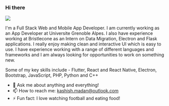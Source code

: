 ### Hi there
![](https://komarev.com/ghpvc/?username=kashishmadan&color=brightgreen&style=plastic&label=TOTAL+PROFILE+VIEWS)

I'm a Full Stack Web and Mobile App Developer. I am currently working as an App Developer at Universite Grenoble Alpes. I also have experience working at Bristlecone as an Intern on Data Migration, Electron and Flask applications. I really enjoy making clean and interactive UI which is easy to use. I have experience working with a range of different languages and frameworks and I am always looking for opportunities to work on something new.

Some of my key skills include - Flutter, React and React Native, Electron, Bootstrap, JavaScript, PHP, Python and C++

- 💬 Ask me about anything and everything! 
- 📫 How to reach me: kashish.madan@outlook.com
- ⚡ Fun fact: I love watching football and eating food! 
